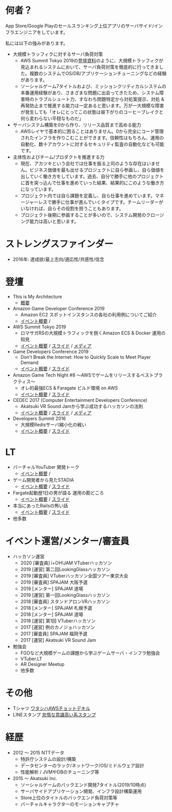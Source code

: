 # 何者？
App Store/Google Playのセールスランキング上位アプリのサーバサイド/インフラエンジニアをしています。

私には以下の強みがあります。
- 大規模トラッフィクに対するサーバ負荷対策
  - AWS Summit Tokyo 2019の[登壇資料](https://pages.awscloud.com/rs/112-TZM-766/images/I3-04.pdf)のように、大規模トラッフィクが見込まれるシステムにおいて、サーバ負荷対策を徹底的に行ってきました。複数のシステムでOS/DB/アプリケーションチューニングなどの経験があります。
  - ソーシャルゲーム7タイトルおよび、ミッションクリティカルシステムの本番運用経験があり、さまざまな問題に出会ってきたため、システム障害時のトラブルシュート力、すなわち問題特定から対処案提示、対処 & 再発防止まで推進する能力は一定あると思います。万が一大規模な障害が発生しても「オレにとってこの状態は昼下がりのコーヒーブレイクと何ら変わらない平穏なものだ」
- サーバシステム構築を0から作り、リリース品質まで高める能力
  - AWSレイヤで基本的に困ることはありません。0から完全にコード管理されたインフラを作りこむことができます。信頼性はもちろん、運用の自動化、数十アカウントに対するセキュリティ監査の自動化なども可能です。
- 主体性およびチーム/プロダクトを推進する力
  - 現在、アカツキという会社では仕事を振る上司のような存在はいません。ビジネス価値を最も出せるプロジェクトに自ら参画し、自ら価値を出していく働き方をしています。過去、自分で勝手に他のプロジェクトに首を突っ込んで仕事を進めていった結果、結果的にこのような働き方になっています。
  - プロジェクト内では自ら課題を定義し、自ら仕事を進めています。マネージャーレスで勝手に仕事が進んでいくタイプです。チームリーダーがいなければ、自らその役割を担うこともあります。
  - プロジェクト後期に参画することが多いので、システム開発のクロージング能力は高いと思います。

# ストレングスファインダー
- 2016年: 達成欲/最上志向/適応性/共感性/信念

# 登壇
- This is My Architecture
  - [概要](https://aws.amazon.com/jp/this-is-my-architecture/)
- Amazon Game Developer Conference 2019
  - Amazon EC2 スポットインスタンスの各社の利用例についてご紹介
  - [イベント概要](https://aws-seminar.smktg.jp/public/application/add/426) /
- AWS Summit Tokyo 2019
  - ロマサガRSの大規模トラフィックを捌くAmazon ECS & Docker 運用の知見
  - [イベント概要](https://aws.summitregist.jp/public/application/add/32) / [スライド](https://pages.awscloud.com/rs/112-TZM-766/images/I3-04.pdf) / [メディア](https://www.atmarkit.co.jp/ait/articles/1908/05/news012.html)
- Game Developers Conference 2019
  - Don't Break the Internet: How to Quickly Scale to Meet Player Demand
  - [イベント概要](https://schedule.gdconf.com/session/dont-break-the-internet-how-to-quickly-scale-to-meet-player-demand-presented-by-amazon/865537) / [スライド](https://www.gdcvault.com/browse/gdc-19#page-6)
- Amazon Game Tech Night #8 〜AWSでゲームをリリースするベストプラクティス〜
    - オレ的最強ECS & Faragate ビルド環境 on AWS
    - [イベント概要](https://gamingtechnight.connpass.com/event/102837/) / [スライド](https://speakerdeck.com/yutokomai/ecs-fargate-build-on-aws-codebuild)
- CEDEC 2017 (Computer Entertainment Developers Conference)
  - Akatsuki VR Sound Jamから学ぶ成功するハッカソンの法則
  - [イベント概要](https://cedec.cesa.or.jp/2017/session/ENG/s591589bd77361/) / [スライド](https://cedil.cesa.or.jp/cedil_sessions/view/1618) / [メディア](https://www.inside-games.jp/article/2017/09/01/109502.html)
- Developers Summit 2016
  - 大規模Redisサーバ縮小化の戦い
  - [イベント概要](https://event.shoeisha.jp/devsumi/20160218/session/1000/) / [スライド](https://www.slideshare.net/ssuserf3788f/redis-58419914)

# LT
- バーチャルYouTuber 開発トーク
  - [イベント概要](https://vtlt201906.peatix.com/) /
- ゲーム開発者から見たSTADIA
  - [イベント概要](https://mercaridev.connpass.com/event/123663/) / [スライド](https://speakerdeck.com/yutokomai/mercari-gdc2019-stadia-report)
- Fargate起動歴1日の男が語る 運用の勘どころ
    - [イベント概要](https://connpass.com/event/91736/) / [スライド](https://www.slideshare.net/ssuserf3788f/fargate1)
- 本当にあったRailsの怖い話
  - [イベント概要](https://megurorb.connpass.com/event/72431/) / [スライド](https://www.slideshare.net/ssuserf3788f/rails-83053313)
- 他多数

# イベント運営/メンター/審査員
- ハッカソン運営
  - 2020 [審査員] i+OH!JAM VTuberハッカソン
  - 2019 [運営] 第二回LookingGlassハッカソン
  - 2019 [審査員] VTuberハッカソン全国ツアー東京大会
  - 2019 [審査員] SPAJAM 大阪予選
  - 2019 [メンター] SPAJAM 道場
  - 2019 [運営] 第一回LookingGlassハッカソン
  - 2018 [審査員] スタンドアロンVRハッカソン
  - 2018 [メンター] SPAJAM 札幌予選
  - 2018 [メンター] SPAJAM 道場
  - 2018 [運営] 第1回 VTuberハッカソン
  - 2017 [運営] 例のカノジョハッカソン
  - 2017 [審査員] SPAJAM 福岡予選
  - 2017 [運営] Akatsuki VR Sound Jam
- 勉強会
  - FGOなど大規模ゲームの課題から学ぶゲームサーバ・インフラ勉強会
  - VTuber.LT
  - AR Designer Meetup
  - 他多数

# その他
- Tシャツ [ワタシハAWSチョットデキル](https://suzuri.jp/e__koma/2590232/t-shirt/l/sumi)
- LINEスタンプ [怠惰な意識高い系スタンプ](https://store.line.me/stickershop/product/1331450/ja)

# 経歴
- 2012 〜 2015 NTTデータ
  - 特許庁システムの設計/構築
  - データセンターのラック/ネットワーク/OS/ミドルウェア設計
  - 性能解析 / JVMやDBのチューニング等
- 2015 〜 Akatsuki Inc.
  - ソーシャルゲームのバックエンド開発7タイトル(2019/10時点)
  - サーバサイドアプリケーション開発、インフラ設計構築運用
  - Store上位のタイトルのバックエンド負荷対策等
  - バーチャルキャラクターのモーションキャプチャ
